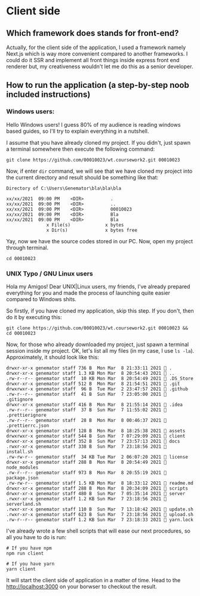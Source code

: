 # Client side

## Which framework does stands for front-end?

Actually, for the client side of the application, I used a framework namely
Next.js which is way more convenient compared to another frameworks. I could do
it SSR and implement all front things inside express front end renderer but, my
creativeness wouldn't let me do this as a senior developer.

## How to run the application (a step-by-step noob included instructions)

### Windows users:

Hello Windows users! I guess 80% of my audience is reading windows based guides,
so I'll try to explain everything in a nutshell.

I assume that you have already cloned my project. If you didn't, just spawn a
terminal somewhere then execute the following command:

```shell
git clone https://github.com/00010023/wt.coursework2.git 00010023
```

Now, if enter `dir` command, we will see that we have cloned my project into the
current directory and result should be something like that:

```
Directory of C:\Users\Genemator\bla\bla\bla

xx/xx/2021  09:00 PM    <DIR>          .
xx/xx/2021  09:00 PM    <DIR>          ..
xx/xx/2021  09:00 PM    <DIR>          00010023
xx/xx/2021  09:00 PM    <DIR>          Bla
xx/xx/2021  09:00 PM    <DIR>          Bla
               x File(s)             x bytes
               x Dir(s)              x bytes free
```

Yay, now we have the source codes stored in our PC. Now, open my project through
terminal.

```shell
cd 00010023
```

### UNIX Typo / GNU Linux users

Hola my Amigos! Dear UNIX|Linux users, my friends, I've already prepared
everything for you and made the process of launching quite easier compared to
Windows shits.

So firstly, if you have cloned my application, skip this step. If you don't,
then do it by executing this:

```shell
git clone https://github.com/00010023/wt.coursework2.git 00010023 && cd 00010023
```

Now, for those who already downloaded my project, just spawn a terminal session
inside my project. OK, let's list all my files (in my case, I use `ls -la`).
Approximately, it should look like this:

```
drwxr-xr-x genemator staff 736 B  Mon Mar  8 21:33:11 2021  .
drwxr-xr-x genemator staff 1.3 KB Mon Mar  8 20:54:43 2021  ..
.rw-r--r-- genemator staff  10 KB Mon Mar  8 20:54:49 2021  .DS_Store
drwxr-xr-x genemator staff 512 B  Mon Mar  8 21:54:51 2021  .git
drwxrwxr-x genemator staff  96 B  Tue Mar  2 23:47:57 2021  .github
.rw-r--r-- genemator staff  41 B  Sun Mar  7 23:05:00 2021  .gitignore
drwxr-xr-x genemator staff 416 B  Mon Mar  8 21:55:14 2021  .idea
.rw-r--r-- genemator staff  37 B  Sun Mar  7 11:55:02 2021  .prettierignore
.rw-r--r-- genemator staff  28 B  Mon Mar  8 00:46:37 2021  .prettierrc.json
drwxr-xr-x genemator staff 128 B  Mon Mar  8 18:25:38 2021  assets
drwxrwxr-x genemator staff 544 B  Sun Mar  7 07:29:09 2021  client
drwxr-xr-x genemator staff 352 B  Sun Mar  7 23:57:13 2021  docs
.rwxr-xr-x genemator staff 338 B  Sun Mar  7 23:18:56 2021  install.sh
.rw-rw-r-- genemator staff  34 KB Tue Mar  2 06:07:20 2021  license
drwxr-xr-x genemator staff 288 B  Mon Mar  8 20:54:49 2021  node_modules
.rw-r--r-- genemator staff 973 B  Mon Mar  8 20:55:19 2021  package.json
.rw-rw-r-- genemator staff 1.5 KB Mon Mar  8 18:33:12 2021  readme.md
drwxr-xr-x genemator staff 288 B  Mon Mar  8 20:34:09 2021  scripts
drwxr-xr-x genemator staff 480 B  Sun Mar  7 05:35:14 2021  server
.rwxr-xr-x genemator staff 1.2 KB Sun Mar  7 23:18:56 2021  serverland.sh
.rwxr-xr-x genemator staff 110 B  Sun Mar  7 13:18:42 2021  update.sh
.rwxr-xr-x genemator staff 623 B  Sun Mar  7 23:18:56 2021  upload.sh
.rw-r--r-- genemator staff 1.2 KB Sun Mar  7 23:18:33 2021  yarn.lock
```

I've already wrote a few shell scripts that will ease our next procedures, so
all you have to do is run:

```shell
# If you have npm
npm run client

# If you have yarn
yarn client
```

It will start the client side of application in a matter of time. Head to the
[http://localhost:3000](http://localhost:3000) on your borwser to checkout the
result.
